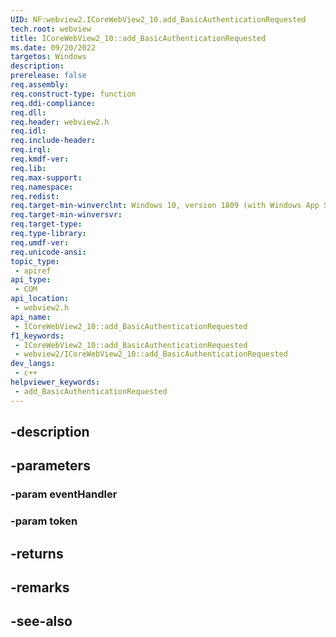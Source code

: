 ```yaml
---
UID: NF:webview2.ICoreWebView2_10.add_BasicAuthenticationRequested
tech.root: webview
title: ICoreWebView2_10::add_BasicAuthenticationRequested
ms.date: 09/20/2022
targetos: Windows
description: 
prerelease: false
req.assembly: 
req.construct-type: function
req.ddi-compliance: 
req.dll: 
req.header: webview2.h
req.idl: 
req.include-header: 
req.irql: 
req.kmdf-ver: 
req.lib: 
req.max-support: 
req.namespace: 
req.redist: 
req.target-min-winverclnt: Windows 10, version 1809 (with Windows App SDK 1.1 or later)
req.target-min-winversvr: 
req.target-type: 
req.type-library: 
req.umdf-ver: 
req.unicode-ansi: 
topic_type:
 - apiref
api_type:
 - COM
api_location:
 - webview2.h
api_name:
 - ICoreWebView2_10::add_BasicAuthenticationRequested
f1_keywords:
 - ICoreWebView2_10::add_BasicAuthenticationRequested
 - webview2/ICoreWebView2_10::add_BasicAuthenticationRequested
dev_langs:
 - c++
helpviewer_keywords:
 - add_BasicAuthenticationRequested
---
```


## -description

## -parameters

### -param eventHandler

### -param token

## -returns

## -remarks

## -see-also

